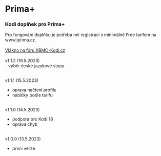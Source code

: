 <h1>Prima+</h1>
<p>
<h3>Kodi doplňek pro Prima+</h3>
<p>
Pro fungování doplňku je potřeba mít registraci s minimálně Free tarifem na www.iprima.cz.<br><br>
<a href="https://www.xbmc-kodi.cz/prima-+">Vlákno na fóru XBMC-Kodi.cz</a><br><br>
v1.1.2 (19.5.2023)<br>
- výběr české jazykové stopy<br><br>

v1.1.1 (15.5.2023)<br>
- oprava načtení profilu<br>
- nabídky podle tarifu<br><br>

v1.1.0 (14.5.2023)<br>
- podpora pro Kodi 18<br>
- oprava chyb<br><br>

v1.0.0 (13.5.2023)<br>
- první verze<br><br>
</p>
